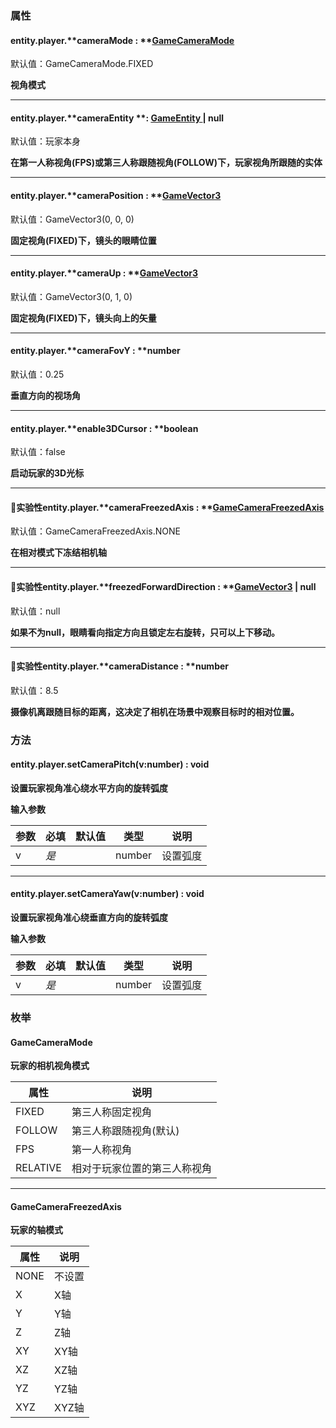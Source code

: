 
### 属性

#### entity.player.**cameraMode : **[GameCameraMode](#TzBdh)
默认值：GameCameraMode.FIXED

**视角模式**

---


#### entity.player.**cameraEntity **: [GameEntity ](https://www.yuque.com/box3lab/api/crnsxu2gtymwx013)| null  
默认值：玩家本身

**在第一人称视角(FPS)或第三人称跟随视角(FOLLOW)下，玩家视角所跟随的实体**

---


#### entity.player.**cameraPosition : **[GameVector3](https://www.yuque.com/box3lab/api/sug8utrs043aep5v)
默认值：GameVector3(0, 0, 0)

**固定视角(FIXED)下，镜头的眼睛位置**

---


#### entity.player.**cameraUp : **[GameVector3](https://www.yuque.com/box3lab/api/sug8utrs043aep5v)
默认值：GameVector3(0, 1, 0)

**固定视角(FIXED)下，镜头向上的矢量**

---


#### entity.player.**cameraFovY : **number 
默认值：0.25

**垂直方向的视场角**

---


#### entity.player.**enable3DCursor : **boolean 
默认值：false

**启动玩家的3D光标**

---


#### 🧪实验性entity.player.**cameraFreezedAxis : **[GameCameraFreezedAxis](#AN5e5) 
默认值：GameCameraFreezedAxis.NONE

**在相对模式下冻结相机轴**

---


#### 🧪实验性entity.player.**freezedForwardDirection : **[GameVector3](https://www.yuque.com/box3lab/api/sug8utrs043aep5v) | null
默认值：null

**如果不为null，眼睛看向指定方向且锁定左右旋转，只可以上下移动。**

---


#### 🧪实验性entity.player.**cameraDistance : **number
默认值：8.5

**摄像机离跟随目标的距离，这决定了相机在场景中观察目标时的相对位置。**


### 方法

#### **entity.player.setCameraPitch**(**v:number**) : void
**设置玩家视角准心绕水平方向的旋转弧度**

**输入参数**

| **参数** | **必填** | **默认值** | **类型** | **说明** |
| --- | --- | --- | --- | --- |
| v | _是_ | | number | 设置弧度 |


---


#### **entity.player.setCameraYaw**(**v:number**) : void
**设置玩家视角准心绕垂直方向的旋转弧度**

**输入参数**

| **参数** | **必填** | **默认值** | **类型** | **说明** |
| --- | --- | --- | --- | --- |
| v | _是_ | | number | 设置弧度 |





### **枚举**

#### GameCameraMode
**玩家的相机视角模式**

| **属性** | **说明** |
| --- | --- |
| FIXED | 第三人称固定视角 |
| FOLLOW | 第三人称跟随视角(默认) |
| FPS | 第一人称视角 |
| RELATIVE | 相对于玩家位置的第三人称视角 |


---


#### **GameCameraFreezedAxis**
**玩家的轴模式**

| **属性** | **说明** |
| --- | --- |
| NONE | 不设置 |
| X | X轴 |
| Y | Y轴 |
| Z | Z轴 |
| XY | XY轴 |
| XZ | XZ轴 |
| YZ | YZ轴 |
| XYZ | XYZ轴 |


